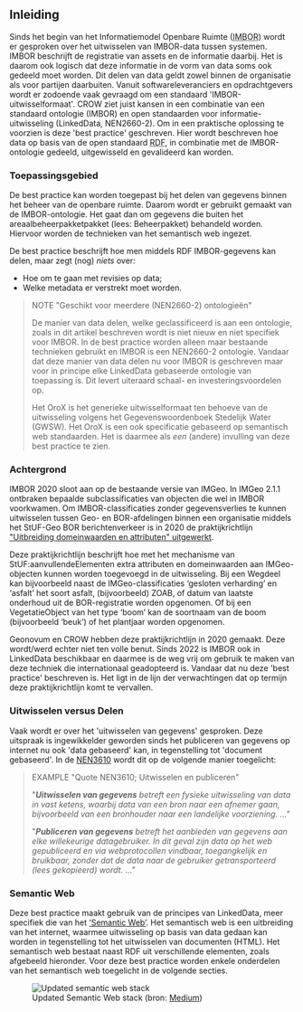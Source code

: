 ## Inleiding

Sinds het begin van het Informatiemodel Openbare Ruimte (<abbr title="Informatiemodel Openbare Ruimte">IMBOR</abbr>) wordt er gesproken over het uitwisselen van IMBOR-data tussen systemen. IMBOR beschrijft de registratie van assets en de informatie daarbij. Het is daarom ook logisch dat deze informatie in de vorm van data soms ook gedeeld moet worden. Dit delen van data geldt zowel binnen de organisatie als voor partijen daarbuiten. Vanuit softwareleveranciers en opdrachtgevers wordt er zodoende vaak gevraagd om een standaard 'IMBOR-uitwisselformaat'. CROW ziet juist kansen in een combinatie van een standaard ontologie (IMBOR) en open standaarden voor informatie-uitwisseling (LinkedData, NEN2660-2). Om in een praktische oplossing te voorzien is deze 'best practice' geschreven. Hier wordt beschreven hoe data op basis van de open standaard <abbr title="Resource Description Framework">RDF</abbr>, in combinatie met de IMBOR-ontologie gedeeld, uitgewisseld en gevalideerd kan worden. 


### Toepassingsgebied

De best practice kan worden toegepast bij het delen van gegevens binnen het beheer van de openbare ruimte. Daarom wordt er gebruikt gemaakt van de IMBOR-ontologie. Het gaat dan om gegevens die buiten het areaalbeheerpakketpakket (lees: Beheerpakket) behandeld worden. Hiervoor worden de technieken van het semantisch web ingezet. 

De best practice beschrijft hoe men middels RDF IMBOR-gegevens kan delen, maar zegt (nog) _niets_ over:
* Hoe om te gaan met revisies op data;
* Welke metadata er verstrekt moet worden.

>NOTE "Geschikt voor meerdere (NEN2660-2) ontologieën"
>
>De manier van data delen, welke geclassificeerd is aan een ontologie, zoals in dit artikel beschreven wordt is niet nieuw en niet specifiek voor IMBOR. In de best practice worden alleen maar bestaande technieken gebruikt en IMBOR is een NEN2660-2 ontologie. Vandaar dat deze manier van data delen nu voor IMBOR is geschreven maar voor in principe elke LinkedData gebaseerde ontologie van toepassing is. Dit levert uiteraard schaal- en investeringsvoordelen op.
>
>Het OroX is het generieke uitwisselformaat ten behoeve van de uitwisseling volgens het Gegevenswoordenboek Stedelijk Water (GWSW). Het OroX is een ook specificatie gebaseerd op semantisch web standaarden. Het is daarmee als _een_ (andere) invulling van deze best practice te zien.

### Achtergrond
IMBOR 2020 sloot aan op de bestaande versie van IMGeo. In IMGeo 2.1.1 ontbraken bepaalde subclassificaties van objecten die wel in IMBOR voorkwamen. Om IMBOR-classificaties zonder gegevensverlies te kunnen uitwisselen tussen Geo- en BOR-afdelingen binnen een organisatie middels het StUF-Geo BOR berichtenverkeer is in 2020 de praktijkrichtlijn ["Uitbreiding domeinwaarden en attributen" uitgewerkt][1]. 

Deze praktijkrichtlijn beschrijft hoe met het mechanisme van StUF:aanvullendeElementen extra attributen en domeinwaarden aan IMGeo-objecten kunnen worden toegevoegd in de uitwisseling. Bij een Wegdeel kan bijvoorbeeld naast de IMGeo-classificaties ‘gesloten verharding’ en ‘asfalt’ het soort asfalt, (bijvoorbeeld) ZOAB, of datum van laatste onderhoud uit de BOR-registratie worden opgenomen. Of bij een VegetatieObject van het type ‘boom’  kan de soortnaam van de boom (bijvoorbeeld ‘beuk’) of het plantjaar worden opgenomen.

Geonovum en CROW hebben deze praktijkrichtlijn in 2020 gemaakt. Deze wordt/werd echter niet ten volle benut. Sinds 2022 is IMBOR ook in LinkedData beschikbaar en daarmee is de weg vrij om gebruik te maken van deze techniek die internationaal geadopteerd is. Vandaar dat nu deze 'best practice' beschreven is. Het ligt in de lijn der verwachtingen dat op termijn deze praktijkrichtlijn komt te vervallen.

### Uitwisselen versus Delen

Vaak wordt er over het 'uitwisselen van gegevens' gesproken. Deze uitspraak is ingewikkelder geworden sinds het publiceren van gegevens op internet nu ook 'data gebaseerd' kan, in tegenstelling tot 'document gebaseerd'. In de [NEN3610][3] wordt dit op de volgende manier toegelicht:
>
>EXAMPLE "Quote NEN3610; Uitwisselen en publiceren"
>
>"___Uitwisselen van gegevens___ _betreft een fysieke uitwisseling van data in vast ketens, waarbij data van een bron naar een afnemer gaan, bijvoorbeeld van een bronhouder naar een landelijke voorziening. ..."_
>
>"___Publiceren van gegevens___ _betreft het aanbieden van gegevens aan elke willekeurige datagebruiker. In dit geval zijn data op het web gepubliceerd en via webprotocollen vindbaar, toegangkelijk en bruikbaar, zonder dat de data naar de gebruiker getransporteerd (lees gekopieerd) wordt. ..."_
>

### Semantic Web
Deze best practice maakt gebruik van de principes van LinkedData, meer specifiek die van het [‘Semantic Web’][2]. Het semantisch web is een uitbreiding van het internet, waarmee uitwisseling op basis van data gedaan kan worden in tegenstelling tot het uitwisselen van documenten (HTML). Het semantisch web bestaat naast RDF uit verschillende elementen, zoals afgebeeld hieronder. Voor deze best practice worden enkele onderdelen van het semantisch web toegelicht in de volgende secties. 

<figure>
  <img src="img\update-semanticweb-stack.png" alt="Updated semantic web stack" />
  <figcaption>Updated Semantic Web stack (bron: <a href="https://medium.com/openlink-software-blog/semantic-web-layer-cake-tweak-explained-6ba5c6ac3fab" target="_blank">Medium</a>)</figcaption>
</figure>


[1]: https://geonovum.github.io/IMGeo/praktijkrichtlijn/uitwisseling-imbor-geobor/
[2]: https://www.w3.org/standards/semanticweb/
[3]: https://www.nen.nl/nen-3610-2022-nl-296137


